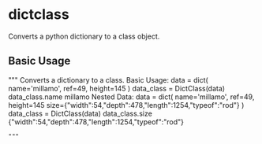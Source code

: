 # dictclass
Converts a python dictionary to a class object.

## Basic Usage
"""
    Converts a dictionary to a class.
    Basic Usage:
    data = dict(
        name='millamo',
        ref=49,
        height=145
    ) 
    data_class = DictClass(data)
    data_class.name
    millamo
    Nested Data:
    data = dict(
        name='millamo',
        ref=49,
        height=145
        size={"width":54,"depth":478,"length":1254,"typeof":"rod"}
    )
    data_class = DictClass(data)
    data_class.size
    {"width":54,"depth":478,"length":1254,"typeof":"rod"}

    """
